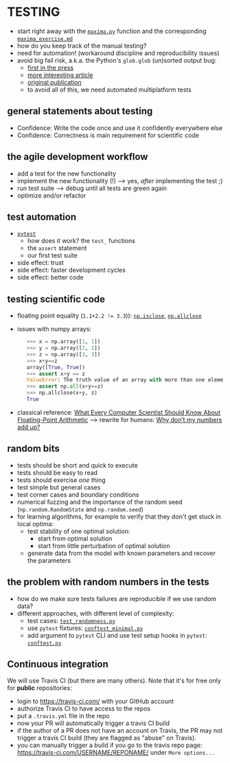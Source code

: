 # TESTING
- start right away with the [`maxima.py`](maxima.py) function and the corresponding [`maxima_exercise.md`](maxima_exercise.md)
- how do you keep track of the manual testing?
- need for automation! (workaround discipline and reproducibility issues)
- avoid big fail risk, a.k.a. the Python's `glob.glob` (un)sorted output bug:
    - [first in the press](https://www.vice.com/en_us/article/zmjwda/a-code-glitch-may-have-caused-errors-in-more-than-100-published-studies)
    - [more interesting article](https://www.theregister.co.uk/2019/10/15/bug_python_scripts/)
    - [original publication](https://pubs.acs.org/doi/full/10.1021/acs.orglett.9b03216)
    - to avoid all of this, we need automated multiplatform tests

## general statements about testing
- Confidence: Write the code once and use it confidently everywhere else
- Confidence: Correctness is main requirement for scientific code

## the agile development workflow
  - add a test for the new functionality
  - implement the new functionality (!) ⟶ yes, *after* implementing the test ;)
  - run test suite ⟶ debug until all tests are green again
  - optimize and/or refactor

## test automation 
  - [`pytest`](http://pytest.org)
      - how does it work? the `test_` functions
      - the `assert` statement
      - our first test suite
  - side effect: trust
  - side effect: faster development cycles
  - side effect: better code

## testing scientific code
  - floating point equality (`1.1+2.2 != 3.3`)): [`np.isclose`](https://docs.scipy.org/doc/numpy/reference/generated/numpy.isclose.html), [`np.allclose`](https://docs.scipy.org/doc/numpy/reference/generated/numpy.allclose.html)
  - issues with numpy arrays:

      ```python
         >>> x = np.array([1, 1])
         >>> y = np.array([2, 2])
         >>> z = np.array([3, 3])
         >>> x+y==z
         array([True, True])
         >>> assert x+y == z
         ValueError: The truth value of an array with more than one element is ambiguous. Use a.any() or a.all()
         >>> assert np.all(x+y==z)
         >>> np.allclose(x+y, z)
         True
      ```
  - classical reference: [What Every Computer Scientist Should Know About Floating-Point Arithmetic](https://docs.oracle.com/cd/E19957-01/806-3568/ncg_goldberg.html) ⟶ rewrite for humans: [Why don’t my numbers add up?](http://floating-point-gui.de)

## random bits
  - tests should be short and quick to execute
  - tests should be easy to read
  - tests should exercise *one* thing
  - test simple but general cases
  - test corner cases and boundary conditions
  - numerical fuzzing and the importance of the random seed (`np.random.RandomState` and `np.random.seed`)
  - for learning algorithms, for example to verify that they don't get stuck in local optima:
      - test stability of one optimal solution:
          - start from optimal solution
          - start from little perturbation of optimal solution
      - generate data from the model with known parameters and recover the parameters

## the problem with random numbers in the tests
  - how do we make sure tests failures are reproducible if we use random data?
  - different approaches, with different level of complexity:
      - test cases: [`test_randomness.py`](test_randomness.py)
      - use `pytest` fixtures: [`conftest_minimal.py`](conftest_minimal.py)
      - add argument to `pytest` CLI and use test setup hooks in `pytest`: [`conftest.py`](conftest.py)


## Continuous integration
We will use Travis CI (but there are many others). Note that it's for free only for **public** repositories:

- login to https://travis-ci.com/ with your GitHub account
- authorize Travis CI to have access to the repos
- put a `.travis.yml` file in the repo
- now your PR will automatically trigger a travis CI build
- if the author of a PR does not have an account on Travis, the PR may not trigger a travis CI build (they are flagged as "abuse" on Travis).
- you can manually trigger a build if you go to the travis repo page: https://travis-ci.com/USERNAME/REPONAME/ under `More options...`

